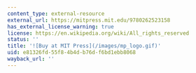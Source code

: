 ```yaml
---
content_type: external-resource
external_url: https://mitpress.mit.edu/9780262523158
has_external_license_warning: true
license: https://en.wikipedia.org/wiki/All_rights_reserved
status: ''
title: '![Buy at MIT Press](/images/mp_logo.gif)'
uid: e81326fd-55f8-4b4d-b76d-f6bd1ebb8068
wayback_url: ''
---
```

